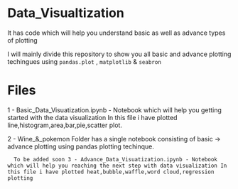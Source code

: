 # Data_Visualtization
It has code which will help you understand basic as well as advance types of plotting

I will mainly divide this repository to show you all basic and advance plotting techingues using `pandas.plot` , `matplotlib` & `seabron`

# Files 
  1 - Basic_Data_Visuatization.ipynb - Notebook which will help you getting started with the data visualization
                                 In this file i have plotted line,histogram,area,bar,pie,scatter plot.
  
  2 - Wine_&_pokemon Folder has a single notebook consisting of basic -> advance plotting using pandas plotting techinque.

`  To be added soon
  3 - Advance_Data_Visuatization.ipynb - Notebook which will help you reaching the next step with data visualization
                                         In this file i have plotted heat,bubble,waffle,word cloud,regression plotting`
